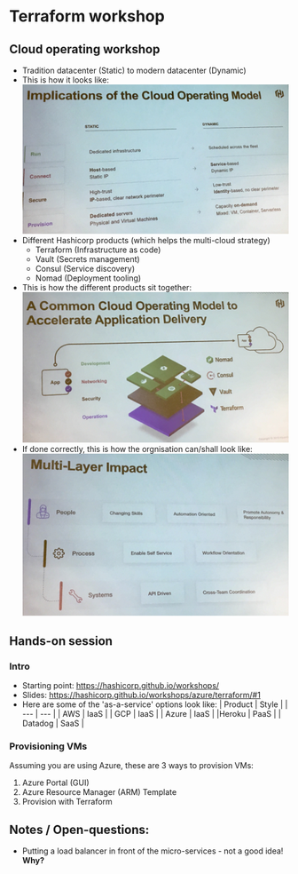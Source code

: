 # Terraform workshop

## Cloud operating workshop
* Tradition datacenter (Static) to modern datacenter (Dynamic)
* This is how it looks like:
![Implications of the cloud operating model](cloud-operating-model.jpg)
* Different Hashicorp products (which helps the multi-cloud strategy)
    - Terraform (Infrastructure as code)
    - Vault (Secrets management)
    - Consul (Service discovery)
    - Nomad (Deployment tooling)
* This is how the different products sit together:
![hashicorp-products](hashicorp-products.jpg)
* If done correctly, this is how the orgnisation can/shall look like:
![multi-layer-impact](multi-layer-impact.jpg)

## Hands-on session

### Intro
* Starting point: https://hashicorp.github.io/workshops/
* Slides: https://hashicorp.github.io/workshops/azure/terraform/#1 
* Here are some of the 'as-a-service' options look like:
    | Product | Style |
    | --- | --- |
    | AWS | IaaS |
    | GCP | IaaS |
    | Azure | IaaS |
    |Heroku | PaaS |
    | Datadog | SaaS |

### Provisioning VMs
Assuming you are using Azure, these are 3 ways to provision VMs:
1. Azure Portal (GUI)
2. Azure Resource Manager (ARM) Template 
3. Provision with Terraform





## Notes / Open-questions:
* Putting a load balancer in front of the micro-services - not a good idea! **Why?**

